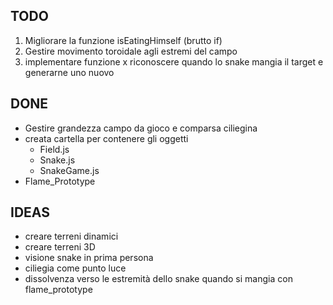 ## TODO
1. Migliorare la funzione isEatingHimself (brutto if)
2. Gestire movimento toroidale agli estremi del campo
3. implementare funzione x riconoscere quando lo snake mangia il target e generarne uno nuovo

## DONE
- Gestire grandezza campo da gioco e comparsa ciliegina
- creata cartella per contenere gli oggetti
	- Field.js
	- Snake.js
	- SnakeGame.js
- Flame_Prototype

## IDEAS
- creare terreni dinamici
- creare terreni 3D
- visione snake in prima persona
- ciliegia come punto luce
- dissolvenza verso le estremità dello snake quando si mangia con flame_prototype
